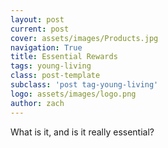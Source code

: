 ```yaml
---
layout: post
current: post
cover: assets/images/Products.jpg
navigation: True
title: Essential Rewards
tags: young-living
class: post-template
subclass: 'post tag-young-living'
logo: assets/images/logo.png
author: zach
---
```


What is it, and is it really essential?

